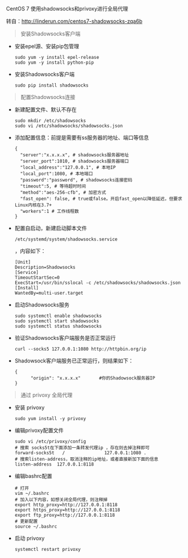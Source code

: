 CentOS 7 使用shadowsocks和privoxy进行全局代理

转自：http://linderun.com/centos7-shadowsocks-zqa6b

> 安装Shadowsocks客户端

- 安装epel源、安装pip包管理

  ```
  sudo yum -y install epel-release
  sudo yum -y install python-pip
  ```

- 安装Shadowsocks客户端

  ```
  sudo pip install shadowsocks
  ```

> 配置Shadowsocks连接

- 新建配置文件、默认不存在

  ```
  sudo mkdir /etc/shadowsocks
  sudo vi /etc/shadowsocks/shadowsocks.json
  ```

- 添加配置信息：前提是需要有ss服务器的地址、端口等信息

  ```
  {
    "server":"x.x.x.x", # shadowsocks服务器地址
    "server_port":1010, # shadowsocks服务器端口
    "local_address":"127.0.0.1", # 本地IP
    "local_port":1080, # 本地端口
    "password":"password", # shadowsocks连接密码
    "timeout":5, # 等待超时时间
    "method":"aes-256-cfb", # 加密方式
    "fast_open": false, # true或false。开启fast_open以降低延迟，但要求Linux内核在3.7+
    "workers":1 # 工作线程数
  }
  ```

- 配置自启动，新建启动脚本文件

  ```
  /etc/systemd/system/shadowsocks.service
  ```

  ，内容如下：

  ```
  [Unit] 
  Description=Shadowsocks 
  [Service] 
  TimeoutStartSec=0 
  ExecStart=/usr/bin/sslocal -c /etc/shadowsocks/shadowsocks.json 
  [Install] 
  WantedBy=multi-user.target
  ```

- 启动Shadowsocks服务

  ```
  sudo systemctl enable shadowsocks
  sudo systemctl start shadowsocks
  sudo systemctl status shadowsocks
  ```

- 验证Shadowsocks客户端服务是否正常运行

  ```
  curl --socks5 127.0.0.1:1080 http://httpbin.org/ip
  ```

- Shadowsock客户端服务已正常运行，则结果如下：

  ```
  {
        "origin": "x.x.x.x"       #你的Shadowsock服务器IP
  }
  ```

> 通过 privoxy 全局代理

- 安装 privoxy

  ```
  sudo yum install -y privoxy
  ```

- 编辑privoxy配置文件

  ```
  sudo vi /etc/privoxy/config
  # 搜索 socks5t在下面添加一条转发代理ip ，存在则去掉注释即可
  forward-socks5t   /               127.0.0.1:1080 .
  # 搜索listen-address，取消注释的ip地址，或者直接新加下面的信息
  listen-address  127.0.0.1:8118
  ```

- 编辑bashrc配置

  ```
  # 打开
  vim ~/.bashrc
  # 加入以下内容，如想关闭全局代理，则注释掉
  export http_proxy=http://127.0.0.1:8118  
  export https_proxy=http://127.0.0.1:8118  
  export ftp_proxy=http://127.0.0.1:8118 
  # 更新配置
  source ~/.bashrc
  ```

- 启动 privoxy

  ```
  systemctl restart privoxy
  ```



